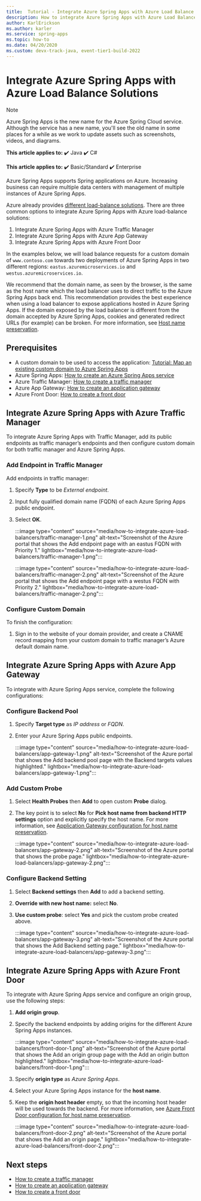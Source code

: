 ```yaml
---
title:  Tutorial - Integrate Azure Spring Apps with Azure Load Balance Solutions
description: How to integrate Azure Spring Apps with Azure Load Balance Solutions
author: KarlErickson
ms.author: karler
ms.service: spring-apps
ms.topic: how-to
ms.date: 04/20/2020
ms.custom: devx-track-java, event-tier1-build-2022
---
```


# Integrate Azure Spring Apps with Azure Load Balance Solutions

> [!NOTE]
> Azure Spring Apps is the new name for the Azure Spring Cloud service. Although the service has a new name, you'll see the old name in some places for a while as we work to update assets such as screenshots, videos, and diagrams.

**This article applies to:** ✔️ Java ✔️ C#

**This article applies to:** ✔️ Basic/Standard ✔️ Enterprise

Azure Spring Apps supports Spring applications on Azure. Increasing business can require multiple data centers with management of multiple instances of Azure Spring Apps.

Azure already provides [different load-balance solutions](/azure/architecture/guide/technology-choices/load-balancing-overview). There are three common options to integrate Azure Spring Apps with Azure load-balance solutions:

1. Integrate Azure Spring Apps with Azure Traffic Manager
1. Integrate Azure Spring Apps with Azure App Gateway
1. Integrate Azure Spring Apps with Azure Front Door

In the examples below, we will load balance requests for a custom domain of `www.contoso.com` towards two deployments of Azure Spring Apps in two different regions: `eastus.azuremicroservices.io` and `westus.azuremicroservices.io`.

We recommend that the domain name, as seen by the browser, is the same as the host name which the load balancer uses to direct traffic to the Azure Spring Apps back end. This recommendation provides the best experience when using a load balancer to expose applications hosted in Azure Spring Apps. If the domain exposed by the load balancer is different from the domain accepted by Azure Spring Apps, cookies and generated redirect URLs (for example) can be broken. For more information, see [Host name preservation](/azure/architecture/best-practices/host-name-preservation).

## Prerequisites

* A custom domain to be used to access the application: [Tutorial: Map an existing custom domain to Azure Spring Apps](./how-to-custom-domain.md)
* Azure Spring Apps: [How to create an Azure Spring Apps service](./quickstart.md)
* Azure Traffic Manager: [How to create a traffic manager](../traffic-manager/quickstart-create-traffic-manager-profile.md)
* Azure App Gateway: [How to create an application gateway](../application-gateway/quick-create-portal.md)
* Azure Front Door: [How to create a front door](../frontdoor/quickstart-create-front-door.md)

## Integrate Azure Spring Apps with Azure Traffic Manager

To integrate Azure Spring Apps with Traffic Manager, add its public endpoints as traffic manager’s endpoints and then configure custom domain for both traffic manager and Azure Spring Apps.

### Add Endpoint in Traffic Manager

Add endpoints in traffic manager:

1. Specify **Type** to be *External endpoint*.
1. Input fully qualified domain name (FQDN) of each Azure Spring Apps public endpoint.
1. Select **OK**.

   :::image type="content" source="media/how-to-integrate-azure-load-balancers/traffic-manager-1.png" alt-text="Screenshot of the Azure portal that shows the Add endpoint page with an eastus FQDN with Priority 1." lightbox="media/how-to-integrate-azure-load-balancers/traffic-manager-1.png":::

   :::image type="content" source="media/how-to-integrate-azure-load-balancers/traffic-manager-2.png" alt-text="Screenshot of the Azure portal that shows the Add endpoint page with a westus FQDN with Priority 2." lightbox="media/how-to-integrate-azure-load-balancers/traffic-manager-2.png":::

### Configure Custom Domain

To finish the configuration:

1. Sign in to the website of your domain provider, and create a CNAME record mapping from your custom domain to traffic manager’s Azure default domain name.

## Integrate Azure Spring Apps with Azure App Gateway

To integrate with Azure Spring Apps service, complete the following configurations:

### Configure Backend Pool

1. Specify **Target type** as *IP address* or *FQDN*.
1. Enter your Azure Spring Apps public endpoints.

   :::image type="content" source="media/how-to-integrate-azure-load-balancers/app-gateway-1.png" alt-text="Screenshot of the Azure portal that shows the Add backend pool page with the Backend targets values highlighted." lightbox="media/how-to-integrate-azure-load-balancers/app-gateway-1.png":::

### Add Custom Probe

1. Select **Health Probes** then **Add** to open custom **Probe** dialog.
1. The key point is to select **No** for **Pick host name from backend HTTP settings** option and explicitly specify the host name. For more information, see [Application Gateway configuration for host name preservation](/azure/architecture/best-practices/host-name-preservation#application-gateway).

   :::image type="content" source="media/how-to-integrate-azure-load-balancers/app-gateway-2.png" alt-text="Screenshot of the Azure portal that shows the probe page." lightbox="media/how-to-integrate-azure-load-balancers/app-gateway-2.png":::

### Configure Backend Setting

1. Select **Backend settings** then **Add** to add a backend setting.
1. **Override with new host name:** select **No**.
1. **Use custom probe**: select **Yes** and pick the custom probe created above.

   :::image type="content" source="media/how-to-integrate-azure-load-balancers/app-gateway-3.png" alt-text="Screenshot of the Azure portal that shows the Add Backend setting page." lightbox="media/how-to-integrate-azure-load-balancers/app-gateway-3.png":::

## Integrate Azure Spring Apps with Azure Front Door

To integrate with Azure Spring Apps service and configure an origin group, use the following steps:

1. **Add origin group**.
1. Specify the backend endpoints by adding origins for the different Azure Spring Apps instances.

   :::image type="content" source="media/how-to-integrate-azure-load-balancers/front-door-1.png" alt-text="Screenshot of the Azure portal that shows the Add an origin group page with the Add an origin button highlighted." lightbox="media/how-to-integrate-azure-load-balancers/front-door-1.png":::

1. Specify **origin type** as *Azure Spring Apps*.
1. Select your Azure Spring Apps instance for the **host name**.
1. Keep the **origin host header** empty, so that the incoming host header will be used towards the backend. For more information, see [Azure Front Door configuration for host name preservation](/azure/architecture/best-practices/host-name-preservation#azure-front-door).

   :::image type="content" source="media/how-to-integrate-azure-load-balancers/front-door-2.png" alt-text="Screenshot of the Azure portal that shows the Add an origin page." lightbox="media/how-to-integrate-azure-load-balancers/front-door-2.png":::

## Next steps

* [How to create a traffic manager](../traffic-manager/quickstart-create-traffic-manager-profile.md)
* [How to create an application gateway](../application-gateway/quick-create-portal.md)
* [How to create a front door](../frontdoor/quickstart-create-front-door.md)
